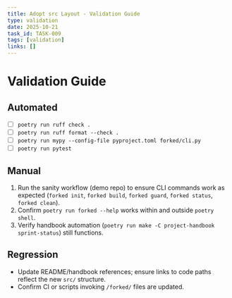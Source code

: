 ```yaml
---
title: Adopt src Layout - Validation Guide
type: validation
date: 2025-10-21
task_id: TASK-009
tags: [validation]
links: []
---
```


# Validation Guide

## Automated
- [ ] `poetry run ruff check .`
- [ ] `poetry run ruff format --check .`
- [ ] `poetry run mypy --config-file pyproject.toml forked/cli.py`
- [ ] `poetry run pytest`

## Manual
1. Run the sanity workflow (demo repo) to ensure CLI commands work as expected (`forked init`, `forked build`, `forked guard`, `forked status`, `forked clean`).
2. Confirm `poetry run forked --help` works within and outside `poetry shell`.
3. Verify handbook automation (`poetry run make -C project-handbook sprint-status`) still functions.

## Regression
- Update README/handbook references; ensure links to code paths reflect the new `src/` structure.
- Confirm CI or scripts invoking `/forked/` files are updated.
